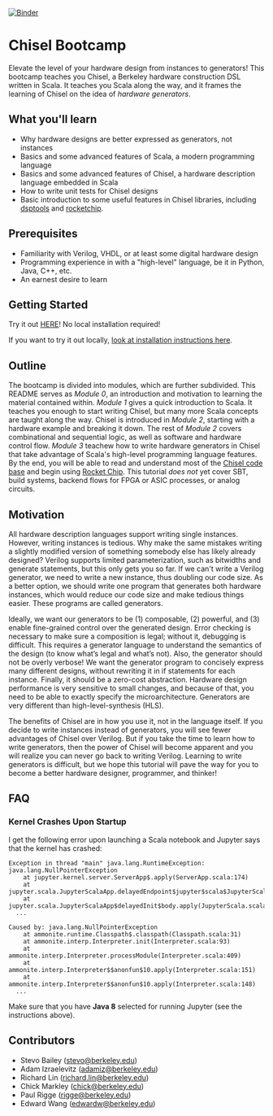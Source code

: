 [![Binder](https://mybinder.org/badge_logo.svg)](https://mybinder.org/v2/gh/freechipsproject/chisel-bootcamp/master)

# Chisel Bootcamp

Elevate the level of your hardware design from instances to generators!
This bootcamp teaches you Chisel, a Berkeley hardware construction DSL written in Scala.
It teaches you Scala along the way, and it frames the learning of Chisel on the idea of *hardware generators*.

## What you'll learn

- Why hardware designs are better expressed as generators, not instances
- Basics and some advanced features of Scala, a modern programming language
- Basics and some advanced features of Chisel, a hardware description language embedded in Scala
- How to write unit tests for Chisel designs
- Basic introduction to some useful features in Chisel libraries, including [dsptools](https://github.com/ucb-bar/dsptools/) and [rocketchip](https://github.com/freechipsproject/rocket-chip).

## Prerequisites

- Familiarity with Verilog, VHDL, or at least some digital hardware design
- Programming experience in with a "high-level" language, be it in Python, Java, C++, etc.
- An earnest desire to learn

## Getting Started

Try it out [HERE](https://mybinder.org/v2/gh/freechipsproject/chisel-bootcamp/master)! No local installation required!

If you want to try it out locally, [look at installation instructions here](Install.md).

## Outline

The bootcamp is divided into modules, which are further subdivided.
This README serves as *Module 0*, an introduction and motivation to learning the material contained within.
*Module 1* gives a quick introduction to Scala.
It teaches you enough to start writing Chisel, but many more Scala concepts are taught along the way.
Chisel is introduced in *Module 2*, starting with a hardware example and breaking it down.
The rest of *Module 2* covers combinational and sequential logic, as well as software and hardware control flow.
*Module 3* teachew how to write hardware generators in Chisel that take advantage of Scala's high-level programming language features.
By the end, you will be able to read and understand most of the [Chisel code base](https://github.com/freechipsproject/chisel3) and begin using [Rocket Chip](https://github.com/freechipsproject/rocket-chip).
This tutorial *does not* yet cover SBT, build systems, backend flows for FPGA or ASIC processes, or analog circuits.

## Motivation
All hardware description languages support writing single instances.
However, writing instances is tedious.
Why make the same mistakes writing a slightly modified version of something somebody else has likely already designed?
Verilog supports limited parameterization, such as bitwidths and generate statements, but this only gets you so far.
If we can't write a Verilog generator, we need to write a new instance, thus doubling our code size.
As a better option, we should write one program that generates both hardware instances, which would reduce our code size and make tedious things easier.
These programs are called generators.

Ideally, we want our generators to be (1) composable, (2) powerful, and (3) enable fine-grained control over the generated design.
Error checking is necessary to make sure a composition is legal; without it, debugging is difficult.
This requires a generator language to understand the semantics of the design (to know what’s legal and what’s not).
Also, the generator should not be overly verbose!
We want the generator program to concisely express many different designs, without rewriting it in if statements for each instance.
Finally, it should be a zero-cost abstraction.
Hardware design performance is very sensitive to small changes, and because of that, you need to be able to exactly specify the microarchitecture.
Generators are very different than high-level-synthesis (HLS).

The benefits of Chisel are in how you use it, not in the language itself.
If you decide to write instances instead of generators, you will see fewer advantages of Chisel over Verilog.
But if you take the time to learn how to write generators, then the power of Chisel will become apparent and you will realize you can never go back to writing Verilog.
Learning to write generators is difficult, but we hope this tutorial will pave the way for you to become a better hardware designer, programmer, and thinker!

## FAQ

### Kernel Crashes Upon Startup

I get the following error upon launching a Scala notebook and Jupyter says that the kernel has crashed:

```
Exception in thread "main" java.lang.RuntimeException: java.lang.NullPointerException
	at jupyter.kernel.server.ServerApp$.apply(ServerApp.scala:174)
	at jupyter.scala.JupyterScalaApp.delayedEndpoint$jupyter$scala$JupyterScalaApp$1(JupyterScala.scala:93)
	at jupyter.scala.JupyterScalaApp$delayedInit$body.apply(JupyterScala.scala:13)
  ...

Caused by: java.lang.NullPointerException
	at ammonite.runtime.Classpath$.classpath(Classpath.scala:31)
	at ammonite.interp.Interpreter.init(Interpreter.scala:93)
	at ammonite.interp.Interpreter.processModule(Interpreter.scala:409)
	at ammonite.interp.Interpreter$$anonfun$10.apply(Interpreter.scala:151)
	at ammonite.interp.Interpreter$$anonfun$10.apply(Interpreter.scala:148)
  ...
```

Make sure that you have **Java 8** selected for running Jupyter (see the instructions above).

## Contributors
- Stevo Bailey ([stevo@berkeley.edu](mailto:stevo@berkeley.edu))
- Adam Izraelevitz ([adamiz@berkeley.edu](mailto:azidar@berkeley.edu))
- Richard Lin ([richard.lin@berkeley.edu](mailto:edwardw@berkeley.edu))
- Chick Markley ([chick@berkeley.edu](mailto:chick@berkeley.edu))
- Paul Rigge ([rigge@berkeley.edu](mailto:rigge@berkeley.edu))
- Edward Wang ([edwardw@berkeley.edu](mailto:edwardw@berkeley.edu))
